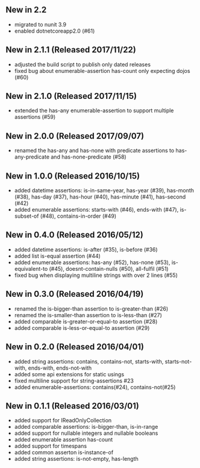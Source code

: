 ## New in 2.2
* migrated to nunit 3.9
* enabled dotnetcoreapp2.0 (#61)

## New in 2.1.1 (Released 2017/11/22)
* adjusted the build script to publish only dated releases
* fixed bug about enumerable-assertion has-count only expecting dojos (#60)

## New in 2.1.0 (Released 2017/11/15)
* extended the has-any enumerable-assertion to support multiple assertions (#59)

## New in 2.0.0 (Released 2017/09/07)
* renamed the has-any and has-none with predicate assertions to has-any-predicate and has-none-predicate (#58)

## New in 1.0.0 (Released 2016/10/15)
* added datetime assertions: is-in-same-year, has-year (#39), has-month (#38), has-day (#37), has-hour (#40), has-minute (#41), has-second (#42)
* added enumerable assertions: starts-with (#46), ends-with (#47), is-subset-of (#48), contains-in-order (#49)

## New in 0.4.0 (Released 2016/05/12)
* added datetime assertions: is-after (#35), is-before (#36)
* added list is-equal assertion (#44)
* added enumerable assertions: has-any (#52), has-none (#53), is-equivalent-to (#45), doesnt-contain-nulls (#50), all-fulfil (#51)
* fixed bug when displaying multiline strings with over 2 lines (#55)

## New in 0.3.0 (Released 2016/04/19)
* renamed the is-bigger-than assertion to is-greater-than (#26)
* renamed the is-smaller-than assertion to is-less-than (#27)
* added comparable is-greater-or-equal-to assertion (#28)
* added comparable is-less-or-equal-to assertion (#29)

## New in 0.2.0 (Released 2016/04/01)
* added string assertions: contains, contains-not, starts-with, starts-not-with, ends-with, ends-not-with
* added some api extensions for static usings
* fixed multiline support for string-assertions #23
* added enumerable-assertions: contains(#24), contains-not(#25)

## New in 0.1.1 (Released 2016/03/01)
* added support for IReadOnlyCollection
* added comparable assertions: is-bigger-than, is-in-range
* added support for nullable integers and nullable booleans
* added enumerable assertion has-count
* added support for timespans
* added common asserton is-instance-of
* added string assertions: is-not-empty, has-length